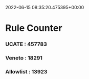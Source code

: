 2022-06-15 08:35:20.475395+00:00
# Rule Counter 
 ### UCATE : 457783

 ### Veneto : 18291

 ### Allowlist : 13923